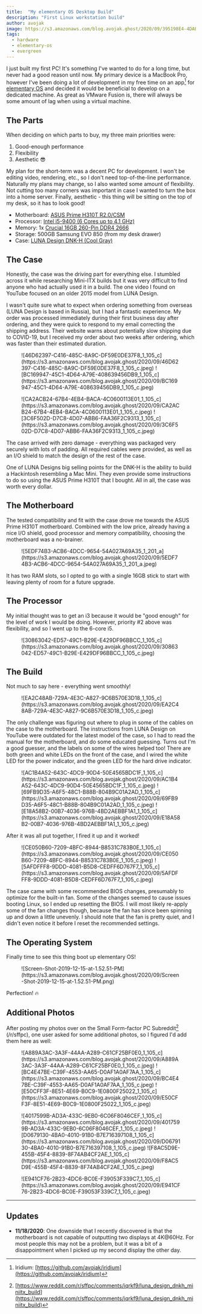 ```yaml
---
title:  "My elementary OS Desktop Build"
description: "First Linux workstation build"
author: avojak
image: https://s3.amazonaws.com/blog.avojak.ghost/2020/09/395198E4-4DAE-4F88-9378-70806C1615EF_1_105_c.jpeg
tags:
  - hardware
  - elementary-os
  - evergreen
---
```


I just built my first PC! It's something I've wanted to do for a long time, but never had a good reason until now. My primary device is a MacBook Pro, however I've been doing a lot of development in my free time on an app[^1] for [elementary OS](https://elementary.io) and decided it would be beneficial to develop on a dedicated machine. As great as VMware Fusion is, there will always be some amount of lag when using a virtual machine.

## The Parts

When deciding on which parts to buy, my three main priorities were:

1. Good-enough performance
2. Flexibility
3. Aesthetic 😎

My plan for the short-term was a decent PC for development. I won't be editing video, rendering, etc., so I don't need top-of-the-line performance. Naturally my plans may change, so I also wanted some amount of flexibility. Not cutting too many corners was important in case I wanted to turn the box into a home server. Finally, aesthetic - this thing will be sitting on the top of my desk, so it has to look good!

- Motherboard: [ASUS Prime H310T R2.0/CSM](https://www.newegg.com/p/N82E16813119185?item=9SIAN0MBAR1408)
- Processor: [Intel i5-9400 (6 Cores up to 4.1 GHz)](https://www.amazon.com/gp/product/B07MGZ9FJZ)
- Memory: 1x [Crucial 16GB 260-Pin DDR4 2666](https://www.newegg.com/crucial-16gb-260-pin-ddr4-so-dimm/p/1X5-001S-002N6?Item=9SIAKRHB566338)
- Storage: 500GB Samsung EVO 850 (from my desk drawer)
- Case: [LUNA Design DNK-H (Cool Gray)](https://luna-design.org/en_dnk-h)

## The Case

Honestly, the case was the driving part for everything else. I stumbled across it while researching Mini-ITX builds but it was very difficult to find anyone who had actually used it in a build. The one video I found on YouTube focused on an older 2015 model from LUNA Design.

I wasn't quite sure what to expect when ordering something from overseas (LUNA Design is based in Russia), but I had a fantastic experience. My order was processed immediately during their first business day after ordering, and they were quick to respond to my email correcting the shipping address. Their website warns about potentially slow shipping due to COVID-19, but I received my order about two weeks after ordering, which was faster than their estimated duration.

<figure class="half" markdown="1">
![46D62397-C416-485C-8A9C-DF59E0DE37F8_1_105_c](https://s3.amazonaws.com/blog.avojak.ghost/2020/09/46D62397-C416-485C-8A9C-DF59E0DE37F8_1_105_c.jpeg)
![BC169947-45C1-4D64-A79E-408639456DB9_1_105_c](https://s3.amazonaws.com/blog.avojak.ghost/2020/09/BC169947-45C1-4D64-A79E-408639456DB9_1_105_c.jpeg)
</figure>

<figure class="half" markdown="1">
![CA2ACB24-67B4-4EB4-BACA-4C0600113E01_1_105_c](https://s3.amazonaws.com/blog.avojak.ghost/2020/09/CA2ACB24-67B4-4EB4-BACA-4C0600113E01_1_105_c.jpeg)
![3C6F502D-D7C8-4D07-ABB6-FAA36F2C9313_1_105_c](https://s3.amazonaws.com/blog.avojak.ghost/2020/09/3C6F502D-D7C8-4D07-ABB6-FAA36F2C9313_1_105_c.jpeg)
</figure>

The case arrived with zero damage - everything was packaged very securely with lots of padding. All required cables were provided, as well as an I/O shield to match the design of the rest of the case.

One of LUNA Designs big selling points for the DNK-H is the ability to build a Hackintosh resembling a Mac Mini. They even provide some instructions to do so using the ASUS Prime H310T that I bought. All in all, the case was worth every dollar.

## The Motherboard

The tested compatibility and fit with the case drove me towards the ASUS Prime H310T motherboard. Combined with the low price, already having a nice I/O shield, good processor and memory compatibility, choosing the motherboard was a no-brainer. 

<figure class="constrained" markdown="1">
![5EDF74B3-ACB6-4DCC-9654-54A027A69A35_1_201_a](https://s3.amazonaws.com/blog.avojak.ghost/2020/09/5EDF74B3-ACB6-4DCC-9654-54A027A69A35_1_201_a.jpeg)
</figure>

It has two RAM slots, so I opted to go with a single 16GB stick to start with leaving plenty of room for a future upgrade.

## The Processor

My initial thought was to get an i3 because it would be "good enough" for the level of work I would be doing. However, priority #2 above was flexibility, and so I went up to the 6-core i5.

<figure class="constrained" markdown="1">
![30863042-ED57-49C1-B29E-E429DF96BBCC_1_105_c](https://s3.amazonaws.com/blog.avojak.ghost/2020/09/30863042-ED57-49C1-B29E-E429DF96BBCC_1_105_c.jpeg)
</figure>

## The Build

Not much to say here - everything went smoothly!

<figure class="constrained" markdown="1">
![EA2C48AB-729A-4E3C-A827-9C6B570E3D18_1_105_c](https://s3.amazonaws.com/blog.avojak.ghost/2020/09/EA2C48AB-729A-4E3C-A827-9C6B570E3D18_1_105_c.jpeg)
</figure>

The only challenge was figuring out where to plug in some of the cables on the case to the motherboard. The instructions from LUNA Design on YouTube were outdated for the latest model of the case, so I had to read the manual for the motherboard, and do some educated guessing. Turns out I'm a good guesser, and the labels on some of the wires helped too! There are both green and white LEDs on the front of the case, and I wired the white LED for the power indicator, and the green LED for the hard drive indicator.

<figure class="third" markdown="1">
![AC1B4A52-643C-4DC9-90D4-50E4565BDC1F_1_105_c](https://s3.amazonaws.com/blog.avojak.ghost/2020/09/AC1B4A52-643C-4DC9-90D4-50E4565BDC1F_1_105_c.jpeg)
![69FB9D35-A6F5-48C1-B88B-804B9C01A2AD_1_105_c](https://s3.amazonaws.com/blog.avojak.ghost/2020/09/69FB9D35-A6F5-48C1-B88B-804B9C01A2AD_1_105_c.jpeg)
![E18A58B2-00B7-4036-976B-4BD2AEBBF1A1_1_105_c](https://s3.amazonaws.com/blog.avojak.ghost/2020/09/E18A58B2-00B7-4036-976B-4BD2AEBBF1A1_1_105_c.jpeg)
</figure>

After it was all put together, I fired it up and it worked!

<figure class="half" markdown="1">
![CE050B60-7209-4BFC-8944-B8531C783B0E_1_105_c](https://s3.amazonaws.com/blog.avojak.ghost/2020/09/CE050B60-7209-4BFC-8944-B8531C783B0E_1_105_c.jpeg)
![5AFDFFF8-9DDD-4081-B5D8-CEDFF6D767F7_1_105_c](https://s3.amazonaws.com/blog.avojak.ghost/2020/09/5AFDFFF8-9DDD-4081-B5D8-CEDFF6D767F7_1_105_c.jpeg)
</figure>

The case came with some recommended BIOS changes, presumably to optimize for the built-in fan. Some of the changes seemed to cause issues booting Linux, so I ended up resetting the BIOS. I will most likely re-apply some of the fan changes though, because the fan has since been spinning up and down a little unevenly. I should note that the fan is pretty quiet, and I didn't even notice it before I reset the recommended settings.

## The Operating System

Finally time to see this thing boot up elementary OS!

<figure class="constrained" markdown="1">
![Screen-Shot-2019-12-15-at-1.52.51-PM](https://s3.amazonaws.com/blog.avojak.ghost/2020/09/Screen-Shot-2019-12-15-at-1.52.51-PM.png)
</figure>

Perfection! 🔥

## Additional Photos

After posting my photos over on the Small Form-factor PC Subreddit[^2] (/r/sffpc), one user asked for some additional photos, so I figured I'd add them here as well:

<figure class="third" markdown="1">
![A889A3AC-3A3F-44AA-A289-C61CF25BF0E0_1_105_c](https://s3.amazonaws.com/blog.avojak.ghost/2020/09/A889A3AC-3A3F-44AA-A289-C61CF25BF0E0_1_105_c.jpeg)
![BC4E47BE-C39F-4553-AA65-D0AF1A0AF7AA_1_105_c](https://s3.amazonaws.com/blog.avojak.ghost/2020/09/BC4E47BE-C39F-4553-AA65-D0AF1A0AF7AA_1_105_c.jpeg)
![E50CFF3F-8E51-4E69-B0C9-1E0800F25022_1_105_c](https://s3.amazonaws.com/blog.avojak.ghost/2020/09/E50CFF3F-8E51-4E69-B0C9-1E0800F25022_1_105_c.jpeg)
</figure>
<figure class="third" markdown="1">
![4017599B-AD3A-433C-9EB0-6C06F8046CEF_1_105_c](https://s3.amazonaws.com/blog.avojak.ghost/2020/09/4017599B-AD3A-433C-9EB0-6C06F8046CEF_1_105_c.jpeg)
![D0679130-4BA0-4010-91B0-B7E716397108_1_105_c](https://s3.amazonaws.com/blog.avojak.ghost/2020/09/D0679130-4BA0-4010-91B0-B7E716397108_1_105_c.jpeg)
![F8AC5D9E-455B-45F4-8839-8F74AB4CF2AE_1_105_c](https://s3.amazonaws.com/blog.avojak.ghost/2020/09/F8AC5D9E-455B-45F4-8839-8F74AB4CF2AE_1_105_c.jpeg)
</figure>
<figure class="third" markdown="1">
![E941CF76-2B23-4DC6-BC0E-F39053F339C7_1_105_c](https://s3.amazonaws.com/blog.avojak.ghost/2020/09/E941CF76-2B23-4DC6-BC0E-F39053F339C7_1_105_c.jpeg)
</figure>

---

## Updates

* **11/18/2020**: One downside that I recently discovered is that the motherboard is not capable of outputting two displays at 4K@60Hz. For most people this may not be a problem, but it was a bit of a disappointment when I picked up my second display the other day.

[^1]: Iridium: [https://github.com/avojak/iridium](https://github.com/avojak/iridium)
[^2]: [https://www.reddit.com/r/sffpc/comments/iqrkf9/luna_design_dnkh_miniitx_build](https://www.reddit.com/r/sffpc/comments/iqrkf9/luna_design_dnkh_miniitx_build)